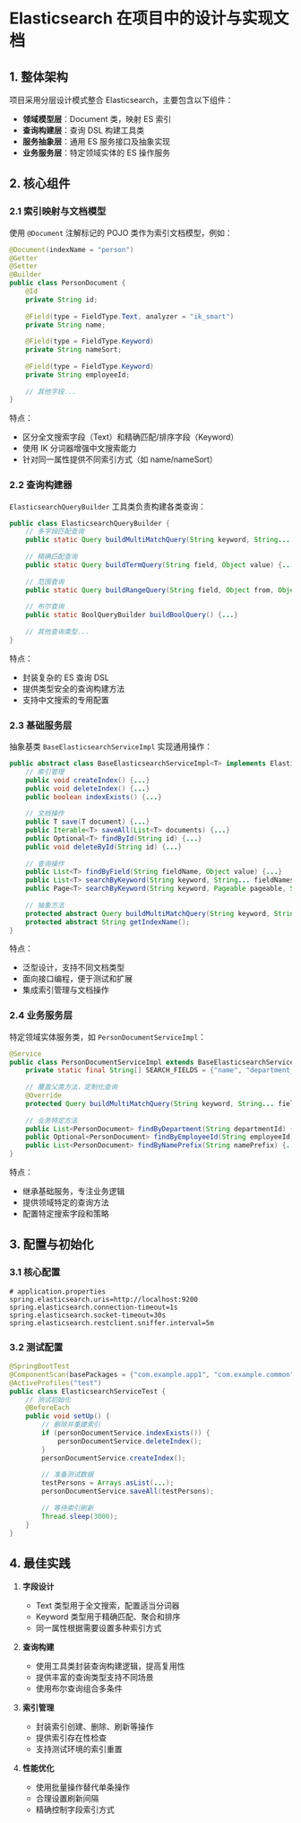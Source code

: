# Elasticsearch 在项目中的设计与实现文档

## 1. 整体架构

项目采用分层设计模式整合 Elasticsearch，主要包含以下组件：

- **领域模型层**：Document 类，映射 ES 索引
- **查询构建层**：查询 DSL 构建工具类
- **服务抽象层**：通用 ES 服务接口及抽象实现
- **业务服务层**：特定领域实体的 ES 操作服务

## 2. 核心组件

### 2.1 索引映射与文档模型

使用 `@Document` 注解标记的 POJO 类作为索引文档模型，例如：

```java
@Document(indexName = "person")
@Getter
@Setter
@Builder
public class PersonDocument {
    @Id
    private String id;
    
    @Field(type = FieldType.Text, analyzer = "ik_smart")
    private String name;
    
    @Field(type = FieldType.Keyword)
    private String nameSort;
    
    @Field(type = FieldType.Keyword)
    private String employeeId;
    
    // 其他字段...
}
```

特点：
- 区分全文搜索字段（Text）和精确匹配/排序字段（Keyword）
- 使用 IK 分词器增强中文搜索能力
- 针对同一属性提供不同索引方式（如 name/nameSort）

### 2.2 查询构建器

`ElasticsearchQueryBuilder` 工具类负责构建各类查询：

```java
public class ElasticsearchQueryBuilder {
    // 多字段匹配查询
    public static Query buildMultiMatchQuery(String keyword, String... fieldNames) {...}
    
    // 精确匹配查询
    public static Query buildTermQuery(String field, Object value) {...}
    
    // 范围查询
    public static Query buildRangeQuery(String field, Object from, Object to) {...}
    
    // 布尔查询
    public static BoolQueryBuilder buildBoolQuery() {...}
    
    // 其他查询类型...
}
```

特点：
- 封装复杂的 ES 查询 DSL
- 提供类型安全的查询构建方法
- 支持中文搜索的专用配置

### 2.3 基础服务层

抽象基类 `BaseElasticsearchServiceImpl` 实现通用操作：

```java
public abstract class BaseElasticsearchServiceImpl<T> implements ElasticsearchService<T> {
    // 索引管理
    public void createIndex() {...}
    public void deleteIndex() {...}
    public boolean indexExists() {...}
    
    // 文档操作
    public T save(T document) {...}
    public Iterable<T> saveAll(List<T> documents) {...}
    public Optional<T> findById(String id) {...}
    public void deleteById(String id) {...}
    
    // 查询操作
    public List<T> findByField(String fieldName, Object value) {...}
    public List<T> searchByKeyword(String keyword, String... fieldNames) {...}
    public Page<T> searchByKeyword(String keyword, Pageable pageable, String... fieldNames) {...}
    
    // 抽象方法
    protected abstract Query buildMultiMatchQuery(String keyword, String... fieldNames);
    protected abstract String getIndexName();
}
```

特点：
- 泛型设计，支持不同文档类型
- 面向接口编程，便于测试和扩展
- 集成索引管理与文档操作

### 2.4 业务服务层

特定领域实体服务类，如 `PersonDocumentServiceImpl`：

```java
@Service
public class PersonDocumentServiceImpl extends BaseElasticsearchServiceImpl<PersonDocument> {
    private static final String[] SEARCH_FIELDS = {"name", "department_name", "position"};
    
    // 覆盖父类方法，定制化查询
    @Override
    protected Query buildMultiMatchQuery(String keyword, String... fieldNames) {...}
    
    // 业务特定方法
    public List<PersonDocument> findByDepartment(String departmentId) {...}
    public Optional<PersonDocument> findByEmployeeId(String employeeId) {...}
    public List<PersonDocument> findByNamePrefix(String namePrefix) {...}
}
```

特点：
- 继承基础服务，专注业务逻辑
- 提供领域特定的查询方法
- 配置特定搜索字段和策略

## 3. 配置与初始化

### 3.1 核心配置

```properties
# application.properties
spring.elasticsearch.uris=http://localhost:9200
spring.elasticsearch.connection-timeout=1s
spring.elasticsearch.socket-timeout=30s
spring.elasticsearch.restclient.sniffer.interval=5m
```

### 3.2 测试配置

```java
@SpringBootTest
@ComponentScan(basePackages = {"com.example.app1", "com.example.common"})
@ActiveProfiles("test")
public class ElasticsearchServiceTest {
    // 测试初始化
    @BeforeEach
    public void setUp() {
        // 删除并重建索引
        if (personDocumentService.indexExists()) {
            personDocumentService.deleteIndex();
        }
        personDocumentService.createIndex();
        
        // 准备测试数据
        testPersons = Arrays.asList(...);
        personDocumentService.saveAll(testPersons);
        
        // 等待索引刷新
        Thread.sleep(3000);
    }
}
```

## 4. 最佳实践

1. **字段设计**
    - Text 类型用于全文搜索，配置适当分词器
    - Keyword 类型用于精确匹配、聚合和排序
    - 同一属性根据需要设置多种索引方式

2. **查询构建**
    - 使用工具类封装查询构建逻辑，提高复用性
    - 提供丰富的查询类型支持不同场景
    - 使用布尔查询组合多条件

3. **索引管理**
    - 封装索引创建、删除、刷新等操作
    - 提供索引存在性检查
    - 支持测试环境的索引重置

4. **性能优化**
    - 使用批量操作替代单条操作
    - 合理设置刷新间隔
    - 精确控制字段索引方式